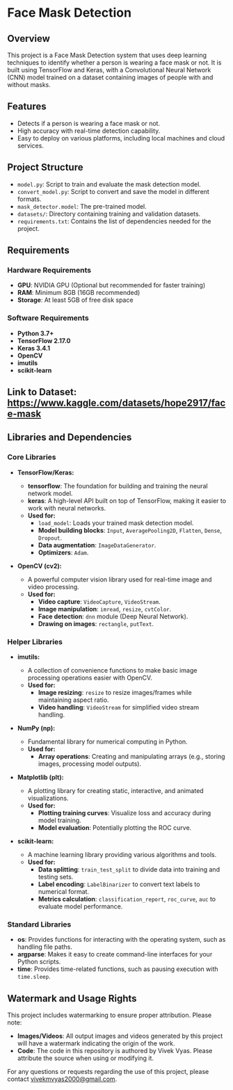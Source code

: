 # Face Mask Detection

## Overview

This project is a Face Mask Detection system that uses deep learning techniques to identify whether a person is wearing a face mask or not. It is built using TensorFlow and Keras, with a Convolutional Neural Network (CNN) model trained on a dataset containing images of people with and without masks.

## Features

- Detects if a person is wearing a face mask or not.
- High accuracy with real-time detection capability.
- Easy to deploy on various platforms, including local machines and cloud services.

## Project Structure

- `model.py`: Script to train and evaluate the mask detection model.
- `convert_model.py`: Script to convert and save the model in different formats.
- `mask_detector.model`: The pre-trained model.
- `datasets/`: Directory containing training and validation datasets.
- `requirements.txt`: Contains the list of dependencies needed for the project.

## Requirements

### Hardware Requirements

- **GPU**: NVIDIA GPU (Optional but recommended for faster training)
- **RAM**: Minimum 8GB (16GB recommended)
- **Storage**: At least 5GB of free disk space

### Software Requirements

- **Python 3.7+**
- **TensorFlow 2.17.0**
- **Keras 3.4.1**
- **OpenCV**
- **imutils**
- **scikit-learn**

## Link to Dataset: https://www.kaggle.com/datasets/hope2917/face-mask

## Libraries and Dependencies

### Core Libraries

- **TensorFlow/Keras:**
  - **tensorflow**: The foundation for building and training the neural network model.
  - **keras**: A high-level API built on top of TensorFlow, making it easier to work with neural networks.
  - **Used for:**
    - `load_model`: Loads your trained mask detection model.
    - **Model building blocks**: `Input`, `AveragePooling2D`, `Flatten`, `Dense`, `Dropout`.
    - **Data augmentation**: `ImageDataGenerator`.
    - **Optimizers**: `Adam`.

- **OpenCV (cv2):**
  - A powerful computer vision library used for real-time image and video processing.
  - **Used for:**
    - **Video capture**: `VideoCapture`, `VideoStream`.
    - **Image manipulation**: `imread`, `resize`, `cvtColor`.
    - **Face detection**: `dnn` module (Deep Neural Network).
    - **Drawing on images**: `rectangle`, `putText`.

### Helper Libraries

- **imutils:**
  - A collection of convenience functions to make basic image processing operations easier with OpenCV.
  - **Used for:**
    - **Image resizing**: `resize` to resize images/frames while maintaining aspect ratio.
    - **Video handling**: `VideoStream` for simplified video stream handling.

- **NumPy (np):**
  - Fundamental library for numerical computing in Python.
  - **Used for:**
    - **Array operations**: Creating and manipulating arrays (e.g., storing images, processing model outputs).

- **Matplotlib (plt):**
  - A plotting library for creating static, interactive, and animated visualizations.
  - **Used for:**
    - **Plotting training curves**: Visualize loss and accuracy during model training.
    - **Model evaluation**: Potentially plotting the ROC curve.

- **scikit-learn:**
  - A machine learning library providing various algorithms and tools.
  - **Used for:**
    - **Data splitting**: `train_test_split` to divide data into training and testing sets.
    - **Label encoding**: `LabelBinarizer` to convert text labels to numerical format.
    - **Metrics calculation**: `classification_report`, `roc_curve`, `auc` to evaluate model performance.

### Standard Libraries

- **os**: Provides functions for interacting with the operating system, such as handling file paths.
- **argparse**: Makes it easy to create command-line interfaces for your Python scripts.
- **time**: Provides time-related functions, such as pausing execution with `time.sleep`.

## Watermark and Usage Rights

This project includes watermarking to ensure proper attribution. Please note:

- **Images/Videos**: All output images and videos generated by this project will have a watermark indicating the origin of the work.
- **Code**: The code in this repository is authored by Vivek Vyas. Please attribute the source when using or modifying it.

For any questions or requests regarding the use of this project, please contact vivekmvyas2000@gmail.com.
